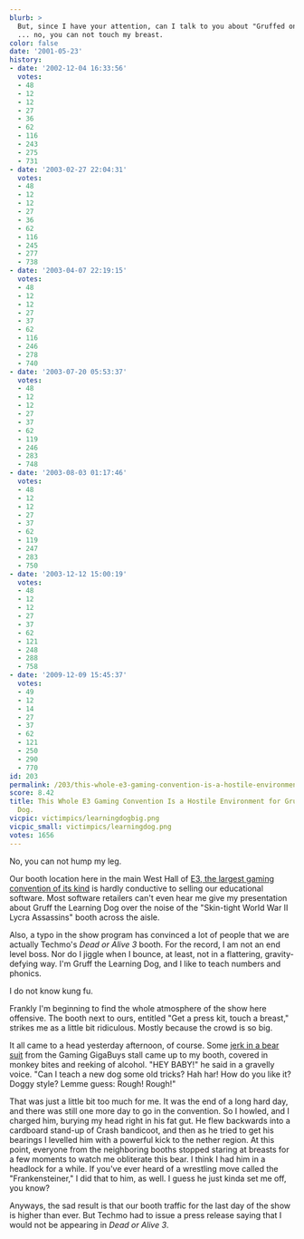 ```yaml
---
blurb: >
  But, since I have your attention, can I talk to you about "Gruffed on Phonics?"
  ... no, you can not touch my breast.
color: false
date: '2001-05-23'
history:
- date: '2002-12-04 16:33:56'
  votes:
  - 48
  - 12
  - 12
  - 27
  - 36
  - 62
  - 116
  - 243
  - 275
  - 731
- date: '2003-02-27 22:04:31'
  votes:
  - 48
  - 12
  - 12
  - 27
  - 36
  - 62
  - 116
  - 245
  - 277
  - 738
- date: '2003-04-07 22:19:15'
  votes:
  - 48
  - 12
  - 12
  - 27
  - 37
  - 62
  - 116
  - 246
  - 278
  - 740
- date: '2003-07-20 05:53:37'
  votes:
  - 48
  - 12
  - 12
  - 27
  - 37
  - 62
  - 119
  - 246
  - 283
  - 748
- date: '2003-08-03 01:17:46'
  votes:
  - 48
  - 12
  - 12
  - 27
  - 37
  - 62
  - 119
  - 247
  - 283
  - 750
- date: '2003-12-12 15:00:19'
  votes:
  - 48
  - 12
  - 12
  - 27
  - 37
  - 62
  - 121
  - 248
  - 288
  - 758
- date: '2009-12-09 15:45:37'
  votes:
  - 49
  - 12
  - 14
  - 27
  - 37
  - 62
  - 121
  - 250
  - 290
  - 770
id: 203
permalink: /203/this-whole-e3-gaming-convention-is-a-hostile-environment-for-gruff-the-learning-dog/
score: 8.42
title: This Whole E3 Gaming Convention Is a Hostile Environment for Gruff the Learning
  Dog.
vicpic: victimpics/learningdogbig.png
vicpic_small: victimpics/learningdog.png
votes: 1656
---
```


No, you can not hump my leg.

Our booth location here in the main West Hall of [E3, the largest gaming
convention of its
kind](http://web.archive.org/web/20010523000000/http://www.gamespy.com/e3)
is hardly conductive to selling our educational software. Most software
retailers can't even hear me give my presentation about Gruff the
Learning Dog over the noise of the "Skin-tight World War II Lycra
Assassins" booth across the aisle.

Also, a typo in the show program has convinced a lot of people that we
are actually Techmo's *Dead or Alive 3* booth. For the record, I am not
an end level boss. Nor do I jiggle when I bounce, at least, not in a
flattering, gravity-defying way. I'm Gruff the Learning Dog, and I like
to teach numbers and phonics.

I do not know kung fu.

Frankly I'm beginning to find the whole atmosphere of the show here
offensive. The booth next to ours, entitled "Get a press kit, touch a
breast," strikes me as a little bit ridiculous. Mostly because the crowd
is so big.

It all came to a head yesterday afternoon, of course. Some [jerk in a
bear suit](@/victim/171.md) from the Gaming GigaBuys stall came up to
my booth, covered in monkey bites and reeking of alcohol. "HEY BABY!" he
said in a gravelly voice. "Can I teach a new dog some old tricks? Hah
har! How do you like it? Doggy style? Lemme guess: Rough! Rough!"

That was just a little bit too much for me. It was the end of a long
hard day, and there was still one more day to go in the convention. So I
howled, and I charged him, burying my head right in his fat gut. He flew
backwards into a cardboard stand-up of Crash bandicoot, and then as he
tried to get his bearings I levelled him with a powerful kick to the
nether region. At this point, everyone from the neighboring booths
stopped staring at breasts for a few moments to watch me obliterate this
bear. I think I had him in a headlock for a while. If you've ever heard
of a wrestling move called the "Frankensteiner," I did that to him, as
well. I guess he just kinda set me off, you know?

Anyways, the sad result is that our booth traffic for the last day of
the show is higher than ever. But Techmo had to issue a press release
saying that I would not be appearing in *Dead or Alive 3*.
